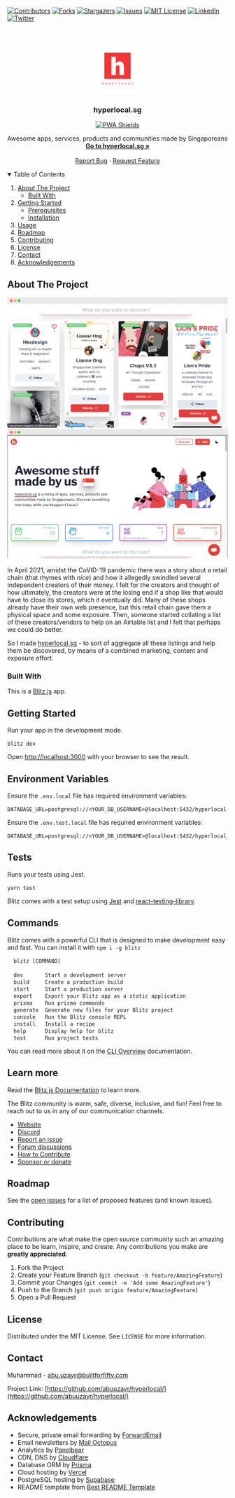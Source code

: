 [![Contributors][contributors-shield]][contributors-url]
[![Forks][forks-shield]][forks-url]
[![Stargazers][stars-shield]][stars-url]
[![Issues][issues-shield]][issues-url]
[![MIT License][license-shield]][license-url]
[![LinkedIn][linkedin-shield]][linkedin-url]
[![Twitter][twitter-shield]][twitter-url]

<!-- PROJECT LOGO -->
<br />
<p align="center">
  <a href="https://github.com/abuuzayr/hyperlocal/">
    <img src="public/logo_transparent.png" alt="Logo" width="120" height="120">
  </a>

  <h3 align="center">hyperlocal.sg</h3>
<p align="center">
    <a href="https://js-talks.netlify.com/" rel="nofollow" class="rich-diff-level-one"><img src="https://www.pwa-shields.com/1.0.0/series/classic/white/green.svg" alt="PWA Shields" style="max-width:100%;"></a>
</p>

  <p align="center">
    Awesome apps, services, products and communities made by Singaporeans
    <br />
    <a href="https://hyperlocal.sg"><strong>Go to hyperlocal.sg »</strong></a>
    <br />
    <br />
    <a href="https://github.com/abuuzayr/hyperlocal/issues">Report Bug</a>
    ·
    <a href="https://github.com/abuuzayr/hyperlocal/issues">Request Feature</a>
  </p>
</p>

<!-- TABLE OF CONTENTS -->
<details open="open">
  <summary>Table of Contents</summary>
  <ol>
    <li>
      <a href="#about-the-project">About The Project</a>
      <ul>
        <li><a href="#built-with">Built With</a></li>
      </ul>
    </li>
    <li>
      <a href="#getting-started">Getting Started</a>
      <ul>
        <li><a href="#prerequisites">Prerequisites</a></li>
        <li><a href="#installation">Installation</a></li>
      </ul>
    </li>
    <li><a href="#usage">Usage</a></li>
    <li><a href="#roadmap">Roadmap</a></li>
    <li><a href="#contributing">Contributing</a></li>
    <li><a href="#license">License</a></li>
    <li><a href="#contact">Contact</a></li>
    <li><a href="#acknowledgements">Acknowledgements</a></li>
  </ol>
</details>

<!-- ABOUT THE PROJECT -->

## About The Project

[![hyperlocal.sg Screen Shot 1][product-screenshot-1]](https://hyperlocal.sg)
[![hyperlocal.sg Screen Shot 2][product-screenshot-2]](https://hyperlocal.sg)

In April 2021, amidst the CoVID-19 pandemic there was a story about a retail chain (that rhymes with _nice_) and how it allegedly swindled several independent creators of their money. I felt for the creators and thought of how ultimately, the creators were at the losing end if a shop like that would have to close its stores, which it eventually did. Many of these shops already have their own web presence, but this retail chain gave them a physical space and some exposure. Then, someone started collating a list of these creators/vendors to help on an Airtable list and I felt that perhaps we could do better.

So I made [hyperlocal.sg](https://hyperlocal.sg) - to sort of aggregate all these listings and help them be discovered, by means of a combined marketing, content and exposure effort.

### Built With

This is a [Blitz.js](https://github.com/blitz-js/blitz) app.

<!-- GETTING STARTED -->

## Getting Started

Run your app in the development mode.

```
blitz dev
```

Open [http://localhost:3000](http://localhost:3000) with your browser to see the result.

## Environment Variables

Ensure the `.env.local` file has required environment variables:

```
DATABASE_URL=postgresql://<YOUR_DB_USERNAME>@localhost:5432/hyperlocal
```

Ensure the `.env.test.local` file has required environment variables:

```
DATABASE_URL=postgresql://<YOUR_DB_USERNAME>@localhost:5432/hyperlocal_test
```

## Tests

Runs your tests using Jest.

```
yarn test
```

Blitz comes with a test setup using [Jest](https://jestjs.io/) and [react-testing-library](https://testing-library.com/).

## Commands

Blitz comes with a powerful CLI that is designed to make development easy and fast. You can install it with `npm i -g blitz`

```
  blitz [COMMAND]

  dev       Start a development server
  build     Create a production build
  start     Start a production server
  export    Export your Blitz app as a static application
  prisma    Run prisma commands
  generate  Generate new files for your Blitz project
  console   Run the Blitz console REPL
  install   Install a recipe
  help      Display help for blitz
  test      Run project tests
```

You can read more about it on the [CLI Overview](https://blitzjs.com/docs/cli-overview) documentation.

## Learn more

Read the [Blitz.js Documentation](https://blitzjs.com/docs/getting-started) to learn more.

The Blitz community is warm, safe, diverse, inclusive, and fun! Feel free to reach out to us in any of our communication channels.

- [Website](https://blitzjs.com/)
- [Discord](https://discord.blitzjs.com/)
- [Report an issue](https://github.com/blitz-js/blitz/issues/new/choose)
- [Forum discussions](https://github.com/blitz-js/blitz/discussions)
- [How to Contribute](https://blitzjs.com/docs/contributing)
- [Sponsor or donate](https://github.com/blitz-js/blitz#sponsors-and-donations)

<!-- ROADMAP -->

## Roadmap

See the [open issues](https://github.com/abuuzayr/hyperlocal/issues) for a list of proposed features (and known issues).

<!-- CONTRIBUTING -->

## Contributing

Contributions are what make the open source community such an amazing place to be learn, inspire, and create. Any contributions you make are **greatly appreciated**.

1. Fork the Project
2. Create your Feature Branch (`git checkout -b feature/AmazingFeature`)
3. Commit your Changes (`git commit -m 'Add some AmazingFeature'`)
4. Push to the Branch (`git push origin feature/AmazingFeature`)
5. Open a Pull Request

<!-- LICENSE -->

## License

Distributed under the MIT License. See `LICENSE` for more information.

<!-- CONTACT -->

## Contact

Muhammad - abu.uzayr@builtforfifty.com

Project Link: [https://github.com/abuuzayr/hyperlocal/](https://github.com/abuuzayr/hyperlocal/)

<!-- ACKNOWLEDGEMENTS -->

## Acknowledgements

- Secure, private email forwarding by [ForwardEmail](https://forwardemail.net/)
- Email newsletters by [Mail Octopus](https://connoratherton.com/loaders)
- Analytics by [Panelbear](https://kenwheeler.github.io/slick)
- CDN, DNS by [Cloudflare](https://github.com/cferdinandi/smooth-scroll)
- Database ORM by [Prisma](http://leafo.net/sticky-kit)
- Cloud hosting by [Vercel](https://vercel.com)
- PostgreSQL hosting by [Supabase](https://supabase.io)
- README template from [Best README Template](https://github.com/othneildrew/Best-README-Template/)

<!-- MARKDOWN LINKS & IMAGES -->
<!-- https://www.markdownguide.org/basic-syntax/#reference-style-links -->

[contributors-shield]: https://img.shields.io/github/contributors/abuuzayr/hyperlocal.svg?style=for-the-badge
[contributors-url]: https://github.com/abuuzayr/hyperlocal/graphs/contributors
[forks-shield]: https://img.shields.io/github/forks/abuuzayr/hyperlocal.svg?style=for-the-badge
[forks-url]: https://github.com/abuuzayr/hyperlocal/network/members
[stars-shield]: https://img.shields.io/github/stars/abuuzayr/hyperlocal.svg?style=for-the-badge
[stars-url]: https://github.com/abuuzayr/hyperlocal/stargazers
[issues-shield]: https://img.shields.io/github/issues/abuuzayr/hyperlocal.svg?style=for-the-badge
[issues-url]: https://github.com/abuuzayr/hyperlocal/issues
[license-shield]: https://img.shields.io/github/license/abuuzayr/hyperlocal.svg?style=for-the-badge
[license-url]: https://github.com/abuuzayr/hyperlocal/blob/master/LICENSE
[linkedin-shield]: https://img.shields.io/badge/-LinkedIn-black.svg?style=for-the-badge&logo=linkedin&colorB=555
[linkedin-url]: https://www.linkedin.com/in/muhammadfawwaz/
[twitter-shield]: https://img.shields.io/twitter/url?color=555&logo=twitter&style=for-the-badge&url=https%3A%2F%2Fhyperlocal.sg
[twitter-url]: https://twitter.com/intent/tweet?text=Wow:&url=https%3A%2F%2Fhyperlocal.sg
[product-screenshot-1]: public/screenshot1.png
[product-screenshot-2]: public/screenshot2.png
